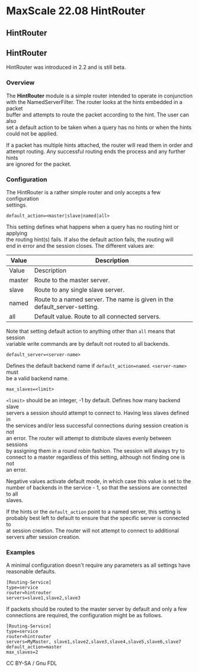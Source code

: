 # MaxScale 22.08 HintRouter

## HintRouter

## HintRouter

HintRouter was introduced in 2.2 and is still beta.

### Overview

The **HintRouter** module is a simple router intended to operate in conjunction\
with the NamedServerFilter. The router looks at the hints embedded in a packet\
buffer and attempts to route the packet according to the hint. The user can also\
set a default action to be taken when a query has no hints or when the hints\
could not be applied.

If a packet has multiple hints attached, the router will read them in order and\
attempt routing. Any successful routing ends the process and any further hints\
are ignored for the packet.

### Configuration

The HintRouter is a rather simple router and only accepts a few configuration\
settings.

```
default_action=<master|slave|named|all>
```

This setting defines what happens when a query has no routing hint or applying\
the routing hint(s) fails. If also the default action fails, the routing will\
end in error and the session closes. The different values are:

| Value  | Description                                                                |
| ------ | -------------------------------------------------------------------------- |
| Value  | Description                                                                |
| master | Route to the master server.                                                |
| slave  | Route to any single slave server.                                          |
| named  | Route to a named server. The name is given in the default\_server-setting. |
| all    | Default value. Route to all connected servers.                             |

Note that setting default action to anything other than `all` means that session\
variable write commands are by default not routed to all backends.

```
default_server=<server-name>
```

Defines the default backend name if `default_action=named`. `<server-name>` must\
be a valid backend name.

```
max_slaves=<limit>
```

`<limit>` should be an integer, -1 by default. Defines how many backend slave\
servers a session should attempt to connect to. Having less slaves defined in\
the services and/or less successful connections during session creation is not\
an error. The router will attempt to distribute slaves evenly between sessions\
by assigning them in a round robin fashion. The session will always try to\
connect to a master regardless of this setting, although not finding one is not\
an error.

Negative values activate default mode, in which case this value is set to the\
number of backends in the service - 1, so that the sessions are connected to all\
slaves.

If the hints or the `default_action` point to a named server, this setting is\
probably best left to default to ensure that the specific server is connected to\
at session creation. The router will not attempt to connect to additional\
servers after session creation.

### Examples

A minimal configuration doesn't require any parameters as all settings have\
reasonable defaults.

```
[Routing-Service]
type=service
router=hintrouter
servers=slave1,slave2,slave3
```

If packets should be routed to the master server by default and only a few\
connections are required, the configuration might be as follows.

```
[Routing-Service]
type=service
router=hintrouter
servers=MyMaster, slave1,slave2,slave3,slave4,slave5,slave6,slave7
default_action=master
max_slaves=2
```

CC BY-SA / Gnu FDL
